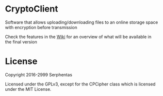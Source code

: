 # CryptoClient
Software that allows uploading/downloading files to an online storage space with encryption before transmission

Check the features in the [Wiki](https://github.com/Serphentas/CryptoClient/wiki) for an overview of what will be available in the final version

# License
Copyright 2016-2999 Serphentas

Licensed under the GPLv3, except for the CPCipher class which is licensed under the MIT License.